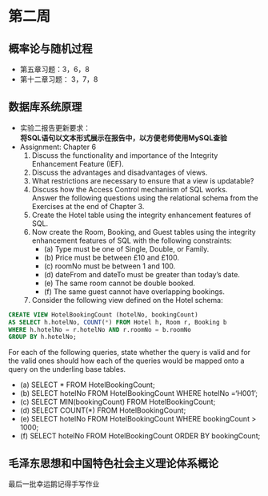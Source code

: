 # 第二周  

## 概率论与随机过程  
- 第五章习题：3，6，8    
- 第十二章习题： 3，7，8  

## 数据库系统原理  
- 实验二报告更新要求：  
  **将SQL语句以文本形式展示在报告中，以方便老师使用MySQL查验**  
- Assignment: Chapter 6  
	1. Discuss the functionality and importance of the Integrity Enhancement Feature (IEF).  
	2. Discuss the advantages and disadvantages of views.   
	3. What restrictions are necessary to ensure that a view is updatable?  
	4. Discuss how the Access Control mechanism of SQL works.  
	Answer the following questions using the relational schema from the Exercises at the end of Chapter 3.  
	5. Create the Hotel table using the integrity enhancement features of SQL.  
	6. Now create the Room, Booking, and Guest tables using the integrity enhancement features of SQL with the following constraints:  
		- (a) Type must be one of Single, Double, or Family.  
		- (b) Price must be between £10 and £100.  
		- (c) roomNo must be between 1 and 100.  
		- (d) dateFrom and dateTo must be greater than today’s date.  
		- (e) The same room cannot be double booked.  
		- (f) The same guest cannot have overlapping bookings.  
	7. Consider the following view defined on the Hotel schema:  
```SQL  
CREATE VIEW HotelBookingCount (hotelNo, bookingCount)  
AS SELECT h.hotelNo, COUNT(*) FROM Hotel h, Room r, Booking b  
WHERE h.hotelNo = r.hotelNo AND r.roomNo = b.roomNo  
GROUP BY h.hotelNo;  
```  
	
For each of the following queries, state whether the query is valid and for the valid ones should how each of the queries would be mapped onto a query on the underling base tables.  
- (a) SELECT * FROM HotelBookingCount;  
- (b) SELECT hotelNo FROM HotelBookingCount WHERE hotelNo =‘H001’;  
- (c) SELECT MIN(bookingCount) FROM HotelBookingCount;  
- (d) SELECT COUNT(*) FROM HotelBookingCount;  
- (e) SELECT hotelNo FROM HotelBookingCount WHERE bookingCount > 1000;  
- (f) SELECT hotelNo FROM HotelBookingCount ORDER BY bookingCount;  

## 毛泽东思想和中国特色社会主义理论体系概论  
最后一批幸运鹅记得手写作业  
